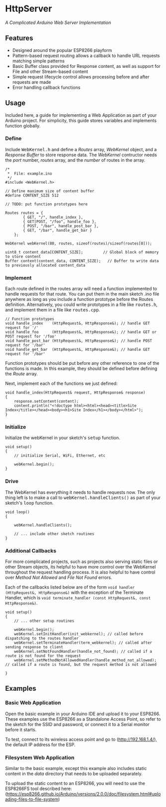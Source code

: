 HttpServer
==========
<em>A Complicated Arduino Web Server Implementation</em>

## Features
* Designed around the popular ESP8266 playform
* Pattern-based request routing allows a callback to handle URL requests matching simple patterns
* Basic Buffer class provided for Response content, as well as support for File and other Stream-based content
* Simple request lifecycle control allows processing before and after requests are made
* Error handling callback functions

## Usage

Included here, a guide for implementing a Web Application as part of your Arduino project.  For simplicity,
this guide stores variables and implements function globally.

### Define
Include <tt>WebKernel.h</tt> and define a _Routes_ array, _WebKernel_ object, and a _Response Buffer_ to store
response data.  The _WebKernel_ contructor needs the _port_ number, _routes_ array, and the _number_ of routes in the array.

```
/*
 *  File: example.ino
 */
#include <WebKernel.h>

// Define maximum size of content buffer
#define CONTENT_SIZE 512

// TODO: put function prototypes here

Routes routes = {
		{ GET, "/", handle_index },
		{ GET|POST, "/foo", handle_foo },
		{ POST, "/bar", handle_post_bar },
		{ GET, "/bar", handle_get_bar }
	};

WebKernel webKernel(80, routes, sizeof(routes)/sizeof(routes[0]));

uint8_t content_data[CONTENT_SIZE];			// Global block of memory to store content
Buffer content(content_data, CONTENT_SIZE);   // Buffer to write data to previously allocated content_data

```

### Implement
Each route defined in the routes array will need a function implemented to handle requests for that route.
You can put them in the main sketch .ino file anywhere as long as you include a function prototype before the Routes definition.
Alternatively, you could write prototypes in a file like <tt>routes.h</tt>, and implement them in a file like <tt>routes.cpp</tt>.

```
// Function prototypes
void handle_index    (HttpRequest&, HttpResponse&); // handle GET request for '/'
void handle_foo      (HttpRequest&, HttpResponse&); // handle GET or POST request for '/foo'
void handle_post_bar (HttpRequest&, HttpResponse&); // handle POST request for '/bar'
void handle_get_bar  (HttpRequest&, HttpResponse&); // handle GET request for '/bar'
```

Function prototypes should be put before any other reference to one of the functions is made.  In this example, they should be defined before defining the _Route_ array.

Next, implement each of the functions we just defined:

```
void handle_index(HttpRequest& request, HttpResponse& response)
{
	response.setContent(content);
	content.println("<!doctype html><html><head><title>Site Index</title></head><body><h1>Site Index</h1></body></html>");
}
```

### Initialize
Initialize the webKernel in your sketch's <tt>setup</tt> function.

```
void setup()
{
	// initialize Serial, WiFi, Ethernet, etc

	webKernel.begin();
}
```

### Drive
The WebKernel has everything it needs to handle requests now.  The only thing left is to make a call to <tt>webKernel.handleClients()</tt> as part of your sketch's <tt>loop</tt> function.

```
void loop()
{

	webKernel.handleClients();

	// ... include other sketch routines
}
```

### Additional Callbacks
For more complicated projects, such as projects also serving static files or other Stream objects, its helpful to have more control over the WebKernel throughout the request handling process.  It is also helpful to have control over _Method Not Allowed_ and _File Not Found_ errors.

Each of the callbacks listed below are of the form `void handler (HttpRequest&, HttpResponse&)` with the exception of the Terminate Handler, which is `void terminate_handler (const HttpRequest&, const HttpResponse&)`.

```
void setup()
{
	// ... other setup routines

	webKernel.begin();
	webKernel.setInitHandler(init_webkernel); // called before dispatching to the routes handler
	webKernel.setTerminateHandler(term_webkernel); // called after sending response to client
	webKernel.setNotFoundHandler(handle_not_found); // called if a route is not found for the request
	webKernel.setMethodNotAllowedHandler(handle_method_not_allowed); // called if a route is found, but the request method is not allowed

}
```

## Examples

### Basic Web Application
Open the basic example in your Arduino IDE and upload it to your ESP8266.  These examples use the ESP8266 as a Standalone Access Point, so refer to the sketch for the SSID and password, or connect it to a Serial monitor before it starts.

To test, connect to its wireless access point and go to (http://192.168.1.4/), the default IP address for the ESP.

### Filesystem Web Application
Similar to the basic example, except this example also includes static content in the _data_ directory that needs to be uploaded separately.

To upload the static content to an ESP8266, you will need to use the ESP8266FS tool described here: (https://esp8266.github.io/Arduino/versions/2.0.0/doc/filesystem.html#uploading-files-to-file-system)

